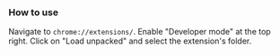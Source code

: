 ### How to use
Navigate to `chrome://extensions/`.
Enable "Developer mode" at the top right. 
Click on "Load unpacked" and select the extension's folder.